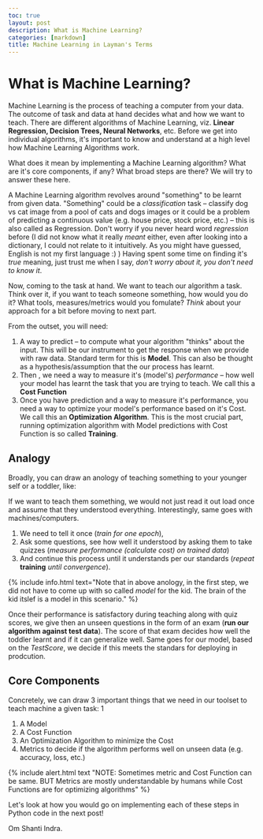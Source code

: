 ```yaml
---
toc: true
layout: post
description: What is Machine Learning?
categories: [markdown]
title: Machine Learning in Layman's Terms
---
```


# What is Machine Learning? 

Machine Learning is the process of teaching a computer from your data. The outcome of task and data at hand decides what and how we want to teach. There are different algorithms of Machine Learning, viz. **Linear Regression, Decision Trees, Neural Networks**, etc. Before we get into individual algorithms, it's important to know and understand at a high level how Machine Learning Algorithms work. 

What does it mean by implementing a Machine Learning algorithm? What are it's core components, if any? What broad steps are there? We will try to answer these here. 

A Machine Learning algorithm revolves around "something" to be learnt from given data. "Something" could be a *classification* task – classify dog vs 
cat image from a pool of cats and dogs images or it could be a problem of predicting a continuous value (e.g. house price, stock price, etc.) 
– this is also called as Regression. Don't worry if you never heard word *regression* before (I did not know what it really *meant* either, 
even after looking into a dictionary, I could not relate to it intuitively. As you might have guessed, English is not my first language :) )
Having spent some time on finding it's *true* meaning, just trust me when I say, *don't worry about it, you don't need to know it*.

Now, coming to the task at hand. We want to teach our algorithm a task. Think over it, if you want to teach someone something, how would you do it? 
What tools, measures/metrics would you fomulate? *Think* about your approach for a bit before moving to next part. 

From the outset, you will need:
1. A way to predict – to compute what your algorithm "thinks" about the input. This will be our instrument to get the response when we provide with raw data. Standard term for this is **Model**. This can also be thought as a hypothesis/assumption that the our process has learnt.
2. Then , we need a way to measure it's (model's) *performance* – how well your model has learnt the task that you are trying to teach. We call this
  a **Cost Function**
3. Once you have prediction and a way to measure it's performance, you need a way to optimize your model's performance based on it's Cost.
  We call this an **Optimization Algorithm**. This is the most crucial part, running optimization algorithm with Model predictions with Cost Function is so called **Training**. 


## Analogy
Broadly, you can draw an anology of teaching something to your younger self or a toddler, like: 

If we want to teach them something, we would not just read it out load once and assume that they understood everything. Interestingly, same 
goes with machines/computers. 
1. We need to tell it once (*train for one epoch*), 
2. Ask some questions, see how well it understood by asking them to take quizzes (*measure performance (calculate cost) on trained data*) 
3. And continue this process until it understands per our standards (*repeat* **training** *until convergence*). 

{% include info.html text="Note that in above anology, in the first step, we did not have to come up with so called *model* for the kid. The brain of the kid itslef is a model in this scenario." %}

Once their performance is satisfactory during teaching along with quiz scores, we give then an unseen questions in the form of an exam (**run our 
algorithm against test data**). The score of that exam decides how well the toddler learnt and if it can generalize well. Same goes for our model, based on the *TestScore*, we decide if this meets the standars for deploying in prodcution. 

## Core Components
Concretely, we can draw 3 important things that we need in our toolset to teach machine a given task: 1
1. A Model 
2. A Cost Function 
3. An Optimization Algorithm to minimize the Cost 
4. Metrics to decide if the algorithm performs well on unseen data (e.g. accuracy, loss, etc.)

{% include alert.html text "NOTE: Sometimes metric and Cost Function can be same. BUT Metrics are mostly understandable by humans while Cost Functions are for optimizing algorithms" %}

Let's look at how you would go on implementing each of these steps in Python code in the next post!

Om Shanti
Indra.
